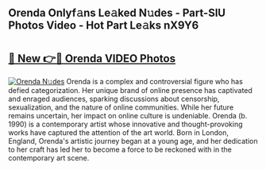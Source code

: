 ## Orenda Onlyf𝚊ns Le𝚊ked N𝚞des - Part-SlU Photos Video - Hot Part Le𝚊ks nX9Y6

# <h2><a href="http://ab72226.deff.icu/?id=Orenda">🔗 New 👉🔴 Orenda VIDEO Photos</a></h2>

[![Orenda N𝚞des](https://i.imgur.com/rIISA9y.gif)](http://ab72226.deff.icu/?id=Orenda)
Orenda is a complex and controversial figure who has defied categorization. Her unique brand of online presence has captivated and enraged audiences, sparking discussions about censorship, sexualization, and the nature of online communities. While her future remains uncertain, her impact on online culture is undeniable. Orenda (b. 1990) is a contemporary artist whose innovative and thought-provoking works have captured the attention of the art world. Born in London, England, Orenda's artistic journey began at a young age, and her dedication to her craft has led her to become a force to be reckoned with in the contemporary art scene.
